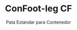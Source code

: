 ---
title: "ConFoot-leg CF"
subtitle: "Pata Estándar para Contenedor"
mainImage: "/images/products/confoot-leg-cf-main.jpg"
gallery:
  - "/images/products/confoot-leg-cf-1.jpg"
  - "/images/products/confoot-leg-cf-2.jpg"
  - "/images/products/confoot-leg-cf-3.jpg"
shortDescription: "ConFoot-leg CF es nuestra solución estándar para patas de contenedores, perfecta para operaciones rutinarias de manipulación de contenedores."
technicalDescription: "La ConFoot-leg CF presenta un diseño robusto optimizado para contenedores estándar, junto a nuestro sistema patentado de fijación para un despliegue rápido."
videoID: "C2KwnEb-npU"
specifications:
  - name: "Peso"
    value: "24 kg"
  - name: "Capacidad de carga"
    value: "34 toneladas"
  - name: "Dimensiones"
    value: "45 × 30 × 25 cm"
  - name: "Material"
    value: "Acero de alta calidad"
  - name: "Rango de altura"
    value: "1.043 mm a 1.448 mm"
price: "3.600 EUR"
priceVAT: "4.356 EUR"
pricingNotes: "Precios especiales para compras al por mayor disponibles para operadores de flotas. Contáctenos para más detalles."
buyLink: "/contact"
howToUse: |
  1. Fije la pata CF en la esquina del contenedor utilizando el sistema de enganche.
  2. Asegure el mecanismo de bloqueo.
  3. Repita el proceso en todas las esquinas necesarias.
  4. Verifique la estabilidad antes de proceder con las operaciones.
benefits:
  - title: "Eficiencia Operativa"
    description: "Acelera los procesos de manipulación de contenedores, reduciendo el tiempo de carga y descarga."
  - title: "Reducción de Equipos"
    description: "Minimiza la dependencia de grúas y montacargas, disminuyendo los costos operativos."
  - title: "Adaptabilidad"
    description: "Funciona en diversos entornos operativos, desde puertos hasta almacenes."
  - title: "Durabilidad"
    description: "Construida para soportar usos industriales de alta demanda con mantenimiento mínimo."
  - title: "Impacto Ambiental"
    description: "Reduce las emisiones de carbono al eliminar la necesidad de maquinaria pesada que consume combustible."
  - title: "Mejora en Seguridad"
    description: "Estabiliza los contenedores durante la manipulación, reduciendo el riesgo de accidentes y daños a la carga."
articleContent: |
  ## ¿Qué es ConFoot-leg CF?

  ConFoot-leg CF es un sistema moderno y ligero creado para facilitar y hacer más eficiente la manipulación de contenedores. Estas patas de contenedor ofrecen una alternativa portátil y sencilla al uso de maquinaria pesada para la carga y descarga de contenedores estándar. Esta tecnología está diseñada para ser operada por una sola persona, ofreciendo una solución rentable y flexible para diversas industrias.

  ## Cómo Funciona

  ConFoot-leg CF elimina la necesidad de grúas, montacargas u otros equipos voluminosos durante la manipulación de contenedores. Su diseño permite a las empresas reducir costos operativos, ahorrar tiempo y mejorar la flexibilidad logística. Al simplificar el proceso de manejo y transporte de mercancías, ConFoot-leg CF mejora la fiabilidad y eficiencia de la cadena de suministro global.

  ## Funcionamiento de ConFoot-leg CF

  ### Mecanismo Básico

  ConFoot-leg CF utiliza un diseño simple pero eficaz para operar. Las patas se fijan firmemente a las esquinas de contenedores estándar mediante un robusto sistema de abrazadera que garantiza la estabilidad. Fabricadas con materiales ligeros pero duraderos, cada pata pesa tan solo 24 kg, lo que facilita su manejo por una sola persona. El proceso de fijación es eficiente, permitiendo una instalación rápida sin requerir herramientas especiales ni equipos pesados. Una vez colocada, la pata crea una base estable para la carga, descarga o almacenamiento temporal de contenedores.

  La altura de las patas se puede ajustar desde 1.043 mm hasta 1.448 mm. Este rango ajustable se adapta a diversas necesidades operativas, asegurando que el sistema funcione con distintos tamaños de contenedores y en variados entornos. Esta versatilidad facilita la manipulación de contenedores en diferentes configuraciones logísticas, incluyendo puertos y almacenes.

  ### Beneficios del Mecanismo

  1. **Reducción en la Dependencia de Maquinaria Pesada**: ConFoot-leg CF elimina la necesidad de grúas o montacargas, lo que reduce los costos operativos y minimiza el impacto ambiental.
  2. **Mejora en la Seguridad**: El sistema estabiliza los contenedores durante la manipulación, disminuyendo la posibilidad de accidentes o daños.
  3. **Aumento de la Eficiencia**: Gracias a su diseño ligero y fácil instalación, las operaciones pueden agilizarse incluso en áreas con infraestructura limitada.
  4. **Mayor Portabilidad**: Las patas son fáciles de transportar y pueden usarse en ubicaciones remotas, siendo ideales para diversas industrias y aplicaciones.

  El diseño de ConFoot-leg CF simplifica el proceso de manipulación de contenedores mientras ofrece una opción rentable y sostenible ante los desafíos logísticos modernos.

  ## Aplicaciones de ConFoot-leg CF

  ### Dónde se Utiliza ConFoot-leg CF
  ConFoot-leg CF mejora significativamente las operaciones en logística y transporte, transformando la forma en que se manipulan los contenedores. Su diseño ligero y portátil permite cargar, descargar y mover contenedores sin necesidad de grúas o montacargas. Esto resulta especialmente útil en áreas remotas o lugares donde no se dispone de maquinaria pesada, facilitando los procesos y reduciendo costos. Al mismo tiempo, ayuda a que puertos, almacenes y centros de distribución operen de manera más eficiente al reducir el tiempo y el esfuerzo requeridos para la manipulación de contenedores.

  ### Espacios Reducidos Donde No se Pueden Utilizar Grúas
  ConFoot-leg CF es una opción práctica para espacios reducidos donde las grúas no pueden emplearse, como puertos, almacenes y centros de distribución. Proporciona una solución fiable y rentable para la manipulación de contenedores en estos entornos, siendo ideal para negocios que necesitan transportar y almacenar mercancías en lugares remotos.

  ### Construcción Modular y Almacenamiento de Equipos
  ConFoot-leg CF es una elección práctica para proyectos de construcción modular, ofreciendo soluciones confiables para instalaciones temporarias. Los equipos de construcción lo utilizan para almacenar y transportar de forma segura herramientas, maquinaria y materiales prefabricados. Su portabilidad y simplicidad lo hacen óptimo para sitios de construcción que requieren un montaje y desmontaje rápido. Además, garantiza el almacenamiento seguro de equipos empleados en instalaciones sanitarias modulares, permitiendo un despliegue ágil en distintos entornos.

  El diseño adaptable y eficiente de ConFoot-leg CF lo convierte en una opción preferente en diversas industrias, optimizando flujos de trabajo y maximizando el uso de recursos.

  ### Ventajas y Limitaciones

  #### Ventajas

  ConFoot-leg CF ofrece varios beneficios notables en la manipulación de contenedores. Su diseño ligero, con un peso de solo 24 kg por pata, facilita su transporte e instalación. Cada pata soporta hasta 30 toneladas, brindando una estabilidad robusta adecuada para diversas operaciones logísticas. El rango de altura ajustable (1.043 mm–1.448 mm) le permite adaptarse a distintas necesidades de contenedores, aumentando su versatilidad. Su naturaleza portátil reduce la dependencia de maquinaria pesada como grúas o montacargas, lo que se traduce en ahorros significativos y en una mayor eficiencia operativa. Además, su diseño ecológico disminuye las emisiones de carbono, en línea con los esfuerzos de sostenibilidad.

  #### Limitaciones

  A pesar de sus ventajas, ConFoot-leg CF presenta ciertas limitaciones. Solo es compatible con tipos específicos de contenedores, lo que puede restringir su uso en algunos escenarios logísticos. Además, aunque el proceso de instalación manual es sencillo, puede no integrarse de manera óptima en flujos de trabajo altamente automatizados, generando desafíos en operaciones que dependan en gran medida de la mecanización. Estos factores deben evaluarse cuidadosamente al considerar el uso de ConFoot-leg CF en sistemas complejos de cadena de suministro.

  ## Desarrollos Futuros

  ### Investigaciones Actuales
  Los investigadores trabajan para mejorar las capacidades estructurales de ConFoot-leg CF. El objetivo es aumentar su capacidad de carga más allá del límite actual de 30 toneladas para manejar contenedores de mayor peso. También se centran en optimizar la composición del material para hacer el producto aún más duradero sin sacrificar la ligereza y portabilidad. Además, se están desarrollando opciones de personalización para satisfacer necesidades específicas de la industria, como la gestión de contenedores con dimensiones particulares o tipos de carga especializados.

  ### Innovaciones Prospectivas
  Entre los desarrollos futuros de ConFoot-leg CF se contempla la incorporación de tecnología IoT (Internet de las Cosas) para permitir el monitoreo en tiempo real de la estabilidad y posición del contenedor. Esta función posibilitaría a los operadores rastrear remotamente las condiciones del contenedor, mejorando la seguridad y eficiencia. Otra innovación planeada es la automatización, que implica el diseño de patas autoajustables capaces de alinearse y estabilizar los contenedores automáticamente. Esto reduciría la necesidad de ajustes manuales. Dichos avances pretenden minimizar tiempos de inactividad y hacer que los procesos logísticos sean más fluidos.

  Estas actualizaciones tecnológicas permitirán a ConFoot-leg CF seguir siendo referente en el manejo de contenedores, estableciendo nuevos estándares de eficiencia e innovación en la industria logística.
---